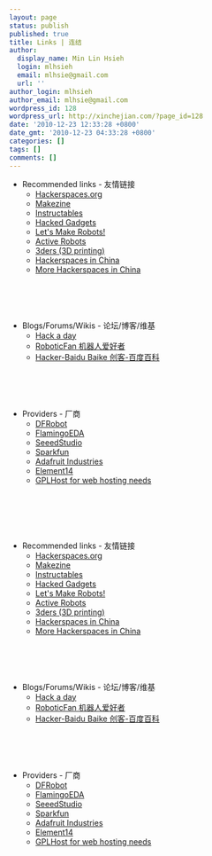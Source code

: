 ```yaml
---
layout: page
status: publish
published: true
title: Links | 连结
author:
  display_name: Min Lin Hsieh
  login: mlhsieh
  email: mlhsie@gmail.com
  url: ''
author_login: mlhsieh
author_email: mlhsie@gmail.com
wordpress_id: 128
wordpress_url: http://xinchejian.com/?page_id=128
date: '2010-12-23 12:33:28 +0800'
date_gmt: '2010-12-23 04:33:28 +0800'
categories: []
tags: []
comments: []
---
```

<p><!--:zh-->
<ul>
<li>Recommended links - 友情链接
<ul>
<li><a href="http://hackerspaces.org/" target="_blank">Hackerspaces.org</a></li>
<li><a href="http://makezine.com/" target="_blank">Makezine</a></li>
<li><a href="http://www.instructables.com/" target="_blank">Instructables</a></li>
<li><a href="http://hackedgadgets.com/" target="_blank">Hacked Gadgets</a></li>
<li><a href="http://letsmakerobots.com/" target="_blank">Let's Make Robots!</a></li>
<li><a href="http://www.active-robots.com/" target="_blank">Active Robots</a></li>
<li><a href="http://www.3ders.org" target="_blank">3ders (3D printing)</a></li>
<li><a href="http://wiki.chinamakerspaces.org/index.php?title=SpacesList" target="_blank">Hackerspaces in China</a></li>
<li><a href="http://wiki.xinchejian.com/wiki/Hackerspaces_Relations#List_of_Hackerspaces_.2F_Makerspaces_in_China">More Hackerspaces in China</a></li><br />
            <br><br />
        </ul><br />
        </li></p>
<li>Blogs/Forums/Wikis - 论坛/博客/维基
<ul>
<li><a href="http://hackaday.com" target="_blank">Hack a day</a></li>
<li><a href="http://www.roboticfan.com/" target="_blank">RoboticFan 机器人爱好者</a></li>
<li><a href="http://baike.baidu.com/view/371405.htm" target="_blank">Hacker-Baidu Baike 创客-百度百科</a></li><br />
            <br><br />
        </ul><br />
        </li></p>
<li>Providers - 厂商
<ul>
<li><a href="http://www.dfrobot.com/" target="_blank">DFRobot</a></li>
<li><a href="http://shop63620868.taobao.com/" target="_blank">FlamingoEDA</a></li>
<li><a href="http://www.seeedstudio.com/" target="_blank">SeeedStudio</a></li>
<li><a href="http://www.sparkfun.com/" target="_blank">Sparkfun</a></li>
<li><a href="http://adafruit.com/" target="_blank">Adafruit Industries</a></li>
<li><a href="http://www.element14.com.com/" target="_blank">Element14</a></li>
<li><a href="http://www.gplhost.com/" target="_blank">GPLHost for web hosting needs</a></li><br />
            <br><br />
        </ul><br />
        </li><br />
</ul><!--:--><!--:en-->
<ul>
<li>Recommended links - 友情链接
<ul>
<li><a href="http://hackerspaces.org/" target="_blank">Hackerspaces.org</a></li>
<li><a href="http://makezine.com/" target="_blank">Makezine</a></li>
<li><a href="http://www.instructables.com/" target="_blank">Instructables</a></li>
<li><a href="http://hackedgadgets.com/" target="_blank">Hacked Gadgets</a></li>
<li><a href="http://letsmakerobots.com/" target="_blank">Let's Make Robots!</a></li>
<li><a href="http://www.active-robots.com/" target="_blank">Active Robots</a></li>
<li><a href="http://www.3ders.org" target="_blank">3ders (3D printing)</a></li>
<li><a href="http://wiki.chinamakerspaces.org/index.php?title=SpacesList" target="_blank">Hackerspaces in China</a></li>
<li><a href="http://wiki.xinchejian.com/wiki/Hackerspaces_Relations#List_of_Hackerspaces_.2F_Makerspaces_in_China">More Hackerspaces in China</a></li><br />
            <br><br />
        </ul><br />
        </li></p>
<li>Blogs/Forums/Wikis - 论坛/博客/维基
<ul>
<li><a href="http://hackaday.com" target="_blank">Hack a day</a></li>
<li><a href="http://www.roboticfan.com/" target="_blank">RoboticFan 机器人爱好者</a></li>
<li><a href="http://baike.baidu.com/view/371405.htm" target="_blank">Hacker-Baidu Baike 创客-百度百科</a></li><br />
            <br><br />
        </ul><br />
        </li></p>
<li>Providers - 厂商
<ul>
<li><a href="http://www.dfrobot.com/" target="_blank">DFRobot</a></li>
<li><a href="http://shop63620868.taobao.com/" target="_blank">FlamingoEDA</a></li>
<li><a href="http://www.seeedstudio.com/" target="_blank">SeeedStudio</a></li>
<li><a href="http://www.sparkfun.com/" target="_blank">Sparkfun</a></li>
<li><a href="http://adafruit.com/" target="_blank">Adafruit Industries</a></li>
<li><a href="http://www.element14.com.com/" target="_blank">Element14</a></li>
<li><a href="http://www.gplhost.com/" target="_blank">GPLHost for web hosting needs</a></li><br />
            <br><br />
        </ul><br />
        </li><br />
</ul><!--:--></p>
